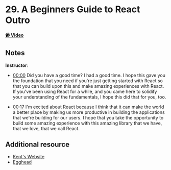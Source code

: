 # 29. A Beginners Guide to React Outro

#### [📹 Video](https://egghead.io/lessons/egghead-v2-29-a-beginners-guide-to-react-outro?pl=a-beginners-guide-to-react-v2-6c4d)

## Notes

**Instructor**:

- [00:00](https://egghead.io/lessons/egghead-v2-29-a-beginners-guide-to-react-outro?pl=a-beginners-guide-to-react-v2-6c4d#t=0) Did you have a good time? I had a good time. I hope this gave you the foundation that you need if you're just getting started with React so that you can build upon this and make amazing experiences with React. If you've been using React for a while, and you came here to solidify your understanding of the fundamentals, I hope this did that for you, too.

- [00:17](https://egghead.io/lessons/egghead-v2-29-a-beginners-guide-to-react-outro?pl=a-beginners-guide-to-react-v2-6c4d#t=17) I'm excited about React because I think that it can make the world a better place by making us more productive in building the applications that we're building for our users. I hope that you take the opportunity to build some amazing experience with this amazing library that we have, that we love, that we call React.

## Additional resource

- [Kent's Website](http://kentcdodds.com/)
- [Egghead](https://egghead.io/)

